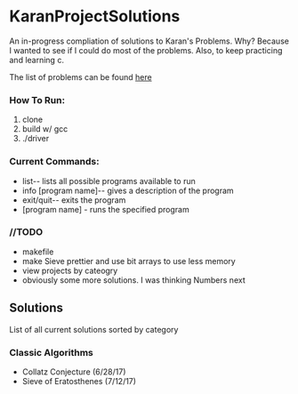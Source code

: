 # KaranProjectSolutions
An in-progress compliation of solutions to Karan's Problems. 
Why? Because I wanted to see if I could do most of the problems.
Also, to keep practicing and learning c.

The list of problems can be found [here](https://github.com/karan/Projects)

### How To Run:
1. clone
2. build w/ gcc
3. ./driver

### Current Commands: 
- list-- lists all possible programs available to run
- info \[program name\]-- gives a description of the program
- exit/quit-- exits the program
- \[program name\] - runs the specified program

### //TODO
- makefile
- make Sieve prettier and use bit arrays to use less memory
- view projects by cateogry
- obviously some more solutions. I was thinking Numbers next

## Solutions
List of all current solutions sorted by category
### Classic Algorithms
- Collatz Conjecture (6/28/17)
- Sieve of Eratosthenes (7/12/17)
